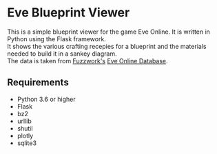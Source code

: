 # Eve Blueprint Viewer
This is a simple blueprint viewer for the game Eve Online. It is written in Python using the Flask framework.  
It shows the various crafting recepies for a blueprint and the materials needed to build it in a sankey diagram.  
The data is taken from [Fuzzwork's](https://www.fuzzwork.co.uk/) [Eve Online Database](https://www.fuzzwork.co.uk/dump/).  

## Requirements  
* Python 3.6 or higher
* Flask
* bz2
* urllib
* shutil
* plotly
* sqlite3
